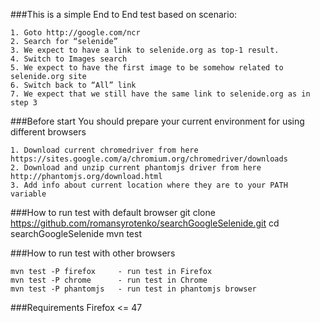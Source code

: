 
###This is a simple End to End test based on scenario:


    1. Goto http://google.com/ncr
    2. Search for “selenide”
    3. We expect to have a link to selenide.org as top-1 result.
    4. Switch to Images search
    5. We expect to have the first image to be somehow related to selenide.org site
    6. Switch back to “All” link
    7. We expect that we still have the same link to selenide.org as in step 3

###Before start
You should prepare your current environment for using different browsers

    1. Download current chromedriver from here https://sites.google.com/a/chromium.org/chromedriver/downloads
    2. Download and unzip current phantomjs driver from here http://phantomjs.org/download.html 
    3. Add info about current location where they are to your PATH variable 


###How to run test with default browser
    git clone https://github.com/romansyrotenko/searchGoogleSelenide.git
    cd searchGoogleSelenide
    mvn test
    
###How to run test with other browsers
    
    mvn test -P firefox     - run test in Firefox
    mvn test -P chrome      - run test in Chrome
    mvn test -P phantomjs   - run test in phantomjs browser 
    

###Requirements
Firefox <= 47


    